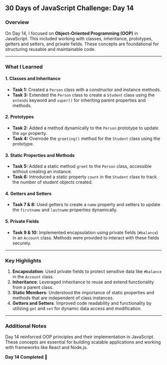 ## 30 Days of JavaScript Challenge: Day 14

### Overview
On Day 14, I focused on **Object-Oriented Programming (OOP)** in JavaScript. This included working with classes, inheritance, prototypes, getters and setters, and private fields. These concepts are foundational for structuring reusable and maintainable code.

---

### What I Learned
#### **1. Classes and Inheritance**
- **Task 1:** Created a `Person` class with a constructor and instance methods.
- **Task 3:** Extended the `Person` class to create a `Student` class using the `extends` keyword and `super()` for inheriting parent properties and methods.

#### **2. Prototypes**
- **Task 2:** Added a method dynamically to the `Person` prototype to update the `age` property.
- **Task 4:** Overrode the `greeting()` method for the `Student` class using the prototype.

#### **3. Static Properties and Methods**
- **Task 5:** Added a static method `greet` to the `Person` class, accessible without creating an instance.
- **Task 6:** Introduced a static property `count` in the `Student` class to track the number of student objects created.

#### **4. Getters and Setters**
- **Task 7 & 8:** Used getters to create a `name` property and setters to update the `firstname` and `lastname` properties dynamically.

#### **5. Private Fields**
- **Task 9 & 10:** Implemented encapsulation using private fields (`#balance`) in an `Account` class. Methods were provided to interact with these fields securely.

---

### Key Highlights
1. **Encapsulation**: Used private fields to protect sensitive data like `#balance` in the `Account` class.
2. **Inheritance**: Leveraged inheritance to reuse and extend functionality from a parent class.
3. **Static Members**: Understood the importance of static properties and methods that are independent of class instances.
4. **Getters and Setters**: Improved code readability and functionality by utilizing `get` and `set` for dynamic data access and modification.

---

### Additional Notes
Day 14 reinforced OOP principles and their implementation in JavaScript. These concepts are essential for building scalable applications and working with frameworks like React and Node.js.

**Day 14 Completed 🌊**